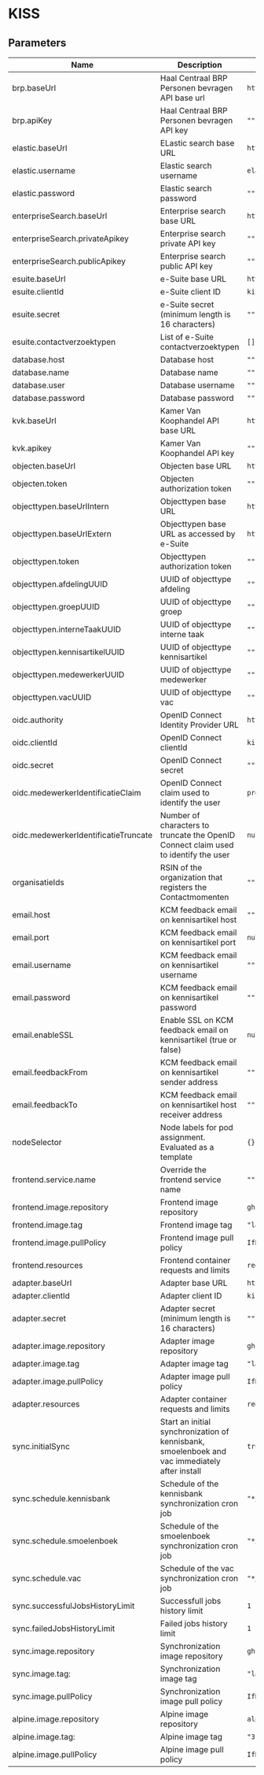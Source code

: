 # KISS

## Parameters

| Name                                 | Description                                                                                   | Value                                                       |
|--------------------------------------|-----------------------------------------------------------------------------------------------|-------------------------------------------------------------|
| brp.baseUrl                          | Haal Centraal BRP Personen bevragen API base url                                              | `http://brpmock.podiumd.svc.cluster.local/haalcentraal/api` |
| brp.apiKey                           | Haal Centraal BRP Personen bevragen API key                                                   | `""`                                                        |
| elastic.baseUrl                      | ELastic search base URL                                                                       | `https://kiss-es-http.podiumd.svc.cluster.local:9200`       |
| elastic.username                     | Elastic search username                                                                       | `elastic`                                                   |
| elastic.password                     | Elastic search password                                                                       | `""`                                                        |
| enterpriseSearch.baseUrl             | Enterprise search base URL                                                                    | `https://kiss-ent-http.podiumd.svc.cluster.local:3002`      |
| enterpriseSearch.privateApikey       | Enterprise search private API key                                                             | `""`                                                        |
| enterpriseSearch.publicApikey        | Enterprise search public API key                                                              | `""`                                                        |
| esuite.baseUrl                       | e-Suite base URL                                                                              | `https://esuite.example.nl`                                 |
| esuite.clientId                      | e-Suite client ID                                                                             | `kiss`                                                      |
| esuite.secret                        | e-Suite secret (minimum length is 16 characters)                                              | `""`                                                        |
| esuite.contactverzoektypen           | List of e-Suite contactverzoektypen                                                           | `[]`                                                        |
| database.host                        | Database host                                                                                 | `""`                                                        |
| database.name                        | Database name                                                                                 | `""`                                                        |
| database.user                        | Database username                                                                             | `""`                                                        |
| database.password                    | Database password                                                                             | `""`                                                        |
| kvk.baseUrl                          | Kamer Van Koophandel API base URL                                                             | `https://api.kvk.nl/test/api`                               |
| kvk.apikey                           | Kamer Van Koophandel API key                                                                  | `""`                                                        |
| objecten.baseUrl                     | Objecten base URL                                                                             | `http://objecten.podiumd.svc.cluster.local`                 |
| objecten.token                       | Objecten authorization token                                                                  | `""`                                                        |
| objecttypen.baseUrlIntern            | Objecttypen base URL                                                                          | `http://objecttypen.podiumd.svc.cluster.local`              |
| objecttypen.baseUrlExtern            | Objecttypen base URL as accessed by e-Suite                                                   | `https://objecttypen.example.nl`                            |
| objecttypen.token                    | Objecttypen authorization token                                                               | `""`                                                        |
| objecttypen.afdelingUUID             | UUID of objecttype afdeling                                                                   | `""`                                                        |
| objecttypen.groepUUID                | UUID of objecttype groep                                                                      | `""`                                                        |
| objecttypen.interneTaakUUID          | UUID of objecttype interne taak                                                               | `""`                                                        |
| objecttypen.kennisartikelUUID        | UUID of objecttype kennisartikel                                                              | `""`                                                        |
| objecttypen.medewerkerUUID           | UUID of objecttype medewerker                                                                 | `""`                                                        |
| objecttypen.vacUUID                  | UUID of objecttype vac                                                                        | `""`                                                        |
| oidc.authority                       | OpenID Connect Identity Provider URL                                                          | `https://keycloak.example.nl/realms/podiumd/`               |
| oidc.clientId                        | OpenID Connect clientId                                                                       | `kiss`                                                      |
| oidc.secret                          | OpenID Connect secret                                                                         | `""`                                                        |
| oidc.medewerkerIdentificatieClaim    | OpenID Connect claim used to identify the user                                                | `preferred_username`                                                     |
| oidc.medewerkerIdentificatieTruncate | Number of characters to truncate the OpenID Connect claim used to identify the user           | `null`                                                      |
| organisatieIds                       | RSIN of the organization that registers the Contactmomenten                                   | `""`                                                        |
| email.host                           | KCM feedback email on kennisartikel host                                                      | `""`                                                        |
| email.port                           | KCM feedback email on kennisartikel port                                                      | `null`                                                      |
| email.username                       | KCM feedback email on kennisartikel username                                                  | `""`                                                        |
| email.password                       | KCM feedback email on kennisartikel password                                                  | `""`                                                        |
| email.enableSSL                      | Enable SSL on KCM feedback email on kennisartikel (true or false)                             | `null`                                                      |
| email.feedbackFrom                   | KCM feedback email on kennisartikel sender address                                            | `""`                                                        |
| email.feedbackTo                     | KCM feedback email on kennisartikel host receiver address                                     | `""`                                                        |
| nodeSelector                         | Node labels for pod assignment. Evaluated as a template                                       | `{}`                                                        |
| frontend.service.name                | Override the frontend service name                                                            | `""`                                                        |
| frontend.image.repository            | Frontend image repository                                                                     | `ghcr.io/klantinteractie-servicesysteem/kiss-frontend`      |
| frontend.image.tag                   | Frontend image tag                                                                            | `"latest"`                                                  |
| frontend.image.pullPolicy            | Frontend image pull policy                                                                    | `IfNotPresent`                                              |
| frontend.resources                   | Frontend container requests and limits                                                        | `requests: cpu:10m, memory:100Mi`                           |
| adapter.baseUrl                      | Adapter base URL                                                                              | `http://kiss-adapter.podiumd.svc.cluster.local`             |
| adapter.clientId                     | Adapter client ID                                                                             | `kiss_intern`                                               |
| adapter.secret                       | Adapter secret (minimum length is 16 characters)                                              | `""`                                                        |
| adapter.image.repository             | Adapter image repository                                                                      | `ghcr.io/icatt-menselijk-digitaal/podiumd-adapter`          |
| adapter.image.tag                    | Adapter image tag                                                                             | `"latest"`                                                  |
| adapter.image.pullPolicy             | Adapter image pull policy                                                                     | `IfNotPresent`                                              |
| adapter.resources                    | Adapter container requests and limits                                                         | `requests: cpu:10m, memory:100Mi`                           |
| sync.initialSync                     | Start an initial synchronization of kennisbank, smoelenboek and vac immediately after install | `true`                                                      |
| sync.schedule.kennisbank             | Schedule of the kennisbank synchronization cron job                                           | `"*/59 * * * *"`                                            |
| sync.schedule.smoelenboek            | Schedule of the smoelenboek synchronization cron job                                          | `"*/59 * * * *"`                                            |
| sync.schedule.vac                    | Schedule of the vac synchronization cron job                                                  | `"*/59 * * * *"`                                            |
| sync.successfulJobsHistoryLimit      | Successfull jobs history limit                                                                | `1`                                                         |
| sync.failedJobsHistoryLimit          | Failed jobs history limit                                                                     | `1`                                                         |
| sync.image.repository                | Synchronization image repository                                                              | `ghcr.io/klantinteractie-servicesysteem/kiss-elastic-sync`  |
| sync.image.tag:                      | Synchronization image tag                                                                     | `"latest"`                                                  |
| sync.image.pullPolicy                | Synchronization image pull policy                                                             | `IfNotPresent`                                              |
| alpine.image.repository              | Alpine image repository                                                                       | `alpine`                                                    |
| alpine.image.tag:                    | Alpine image tag                                                                              | `"3.20"`                                                    |
| alpine.image.pullPolicy              | Alpine image pull policy                                                                      | `IfNotPresent`                                              |


 